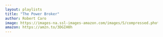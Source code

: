 ```yaml
---
layout: playlists
title: "The Power Broker"
author: Robert Caro
image: https://images-na.ssl-images-amazon.com/images/S/compressed.photo.goodreads.com/books/1403194611i/1111.jpg
amazon: https://amzn.to/3DGIH0h
---
```


